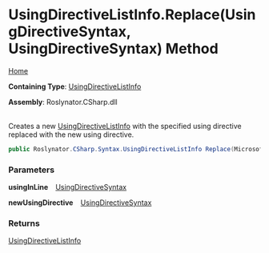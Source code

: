 # UsingDirectiveListInfo\.Replace\(UsingDirectiveSyntax, UsingDirectiveSyntax\) Method

[Home](../../../../../README.md)

**Containing Type**: [UsingDirectiveListInfo](../README.md)

**Assembly**: Roslynator\.CSharp\.dll

\
Creates a new [UsingDirectiveListInfo](../README.md) with the specified using directive replaced with the new using directive\.

```csharp
public Roslynator.CSharp.Syntax.UsingDirectiveListInfo Replace(Microsoft.CodeAnalysis.CSharp.Syntax.UsingDirectiveSyntax usingInLine, Microsoft.CodeAnalysis.CSharp.Syntax.UsingDirectiveSyntax newUsingDirective)
```

### Parameters

**usingInLine** &ensp; [UsingDirectiveSyntax](https://docs.microsoft.com/en-us/dotnet/api/microsoft.codeanalysis.csharp.syntax.usingdirectivesyntax)

**newUsingDirective** &ensp; [UsingDirectiveSyntax](https://docs.microsoft.com/en-us/dotnet/api/microsoft.codeanalysis.csharp.syntax.usingdirectivesyntax)

### Returns

[UsingDirectiveListInfo](../README.md)

